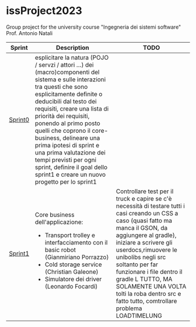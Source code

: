 # issProject2023
Group project for the university course "Ingegneria dei sistemi software" Prof. Antonio Natali

| Sprint              | Description                                                                                                                                                                                                                                                                                                                                                                                                                                                                 | TODO                                                                                                                                                                                                                                                                                                                                                                                            |
|---------------------|-----------------------------------------------------------------------------------------------------------------------------------------------------------------------------------------------------------------------------------------------------------------------------------------------------------------------------------------------------------------------------------------------------------------------------------------------------------------------------|-------------------------------------------------------------------------------------------------------------------------------------------------------------------------------------------------------------------------------------------------------------------------------------------------------------------------------------------------------------------------------------------------|
| [Sprint0](https://htmlpreview.github.io/?https://github.com/LEOB3TA/ColdStorageService-Project/blob/main/Sprint0Reviewed/userDocs/sprint0Reviewed.html) | esplicitare la natura (POJO / servzi / attori …) dei (macro)componenti del sistema e sulle interazioni tra questi che sono esplicitamente definite o deducibili dal testo dei requisiti, creare una lista di priorità dei requisiti, ponendo al primo posto quelli che coprono il core-business, delineare una prima ipotesi di sprint e una prima valutazione dei tempi previsti per ogni sprint, definire il goal dello sprint1 e creare un nuovo progetto per lo sprint1 |                                                                                                                                                                                                                                                                                                                                                                                                 |
| [Sprint1](Sprint1/) | Core business dell'applicazione: <ul> <li>Transport trolley e interfacciamento con il basic robot (Gianmiriano Porrazzo)</li><li>Cold storage service (Christian Galeone)</li><li>Simulatore dei driver (Leonardo Focardi)</li></ul>                                                                                                                                                                                                                                        | Controllare test per il truck e capire se c'è necessità di testare tutti i casi creando un CSS a caso (quasi fatto ma manca il GSON, da aggiungere al gradle),  iniziare a scrivere gli userdocs,rimuovere le unibolibs negli src soltanto per far funzionare i file dentro il gradle L TUTTO, MA SOLAMENTE UNA VOLTA tolti la roba dentro src e fatto tutto, comtrollare problema LOADTIMELUNG |

